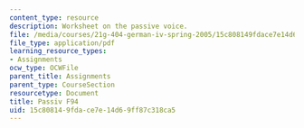 ```yaml
---
content_type: resource
description: Worksheet on the passive voice.
file: /media/courses/21g-404-german-iv-spring-2005/15c808149fdace7e14d69ff87c318ca5_MIT21G_404S05_passiv.pdf
file_type: application/pdf
learning_resource_types:
- Assignments
ocw_type: OCWFile
parent_title: Assignments
parent_type: CourseSection
resourcetype: Document
title: Passiv F94
uid: 15c80814-9fda-ce7e-14d6-9ff87c318ca5
---
```

